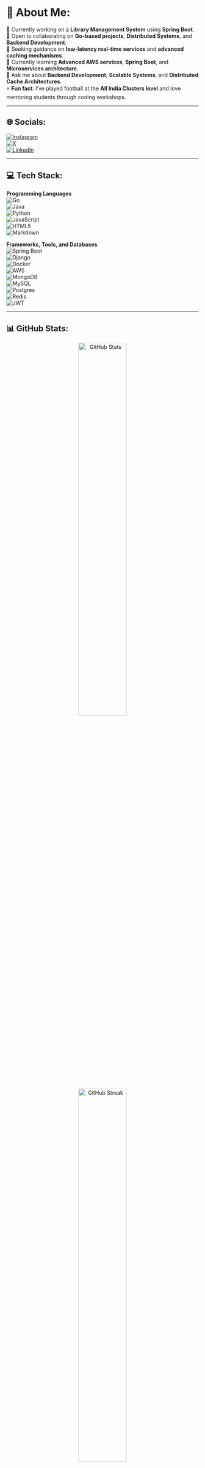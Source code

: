 # 💫 About Me:
🔭 Currently working on a **Library Management System** using **Spring Boot**.  
👯 Open to collaborating on **Go-based projects**, **Distributed Systems**, and **Backend Development**.  
🤝 Seeking guidance on **low-latency real-time services** and **advanced caching mechanisms**.  
🌱 Currently learning **Advanced AWS services**, **Spring Boot**, and **Microservices architecture**.  
💬 Ask me about **Backend Development**, **Scalable Systems**, and **Distributed Cache Architectures**.  
⚡ **Fun fact**: I’ve played football at the **All India Clusters level** and love mentoring students through coding workshops.

---

## 🌐 Socials:
[![Instagram](https://img.shields.io/badge/Instagram-%23E4405F.svg?style=for-the-badge&logo=Instagram&logoColor=white)](https://instagram.com/balyanyash_08/)  
[![X](https://img.shields.io/badge/X-%231DA1F2.svg?style=for-the-badge&logo=X&logoColor=white)](https://x.com/YashBalyan8)  
[![LinkedIn](https://img.shields.io/badge/LinkedIn-%230077B5.svg?style=for-the-badge&logo=linkedin&logoColor=white)](https://linkedin.com/in/yash-balyan)

---

## 💻 Tech Stack:

**Programming Languages**  
![Go](https://img.shields.io/badge/go-%2300ADD8.svg?style=for-the-badge&logo=go&logoColor=white)  
![Java](https://img.shields.io/badge/java-%23ED8B00.svg?style=for-the-badge&logo=openjdk&logoColor=white)  
![Python](https://img.shields.io/badge/python-3670A0?style=for-the-badge&logo=python&logoColor=ffdd54)  
![JavaScript](https://img.shields.io/badge/javascript-%23323330.svg?style=for-the-badge&logo=javascript&logoColor=%23F7DF1E)  
![HTML5](https://img.shields.io/badge/html5-%23E34F26.svg?style=for-the-badge&logo=html5&logoColor=white)  
![Markdown](https://img.shields.io/badge/markdown-%23000000.svg?style=for-the-badge&logo=markdown&logoColor=white)  

**Frameworks, Tools, and Databases**  
![Spring Boot](https://img.shields.io/badge/springboot-%236DB33F.svg?style=for-the-badge&logo=springboot&logoColor=white)  
![Django](https://img.shields.io/badge/django-%23092E20.svg?style=for-the-badge&logo=django&logoColor=white)  
![Docker](https://img.shields.io/badge/docker-%230db7ed.svg?style=for-the-badge&logo=docker&logoColor=white)  
![AWS](https://img.shields.io/badge/AWS-%23FF9900.svg?style=for-the-badge&logo=amazon-aws&logoColor=white)  
![MongoDB](https://img.shields.io/badge/MongoDB-%234ea94b.svg?style=for-the-badge&logo=mongodb&logoColor=white)  
![MySQL](https://img.shields.io/badge/mysql-%234479A1.svg?style=for-the-badge&logo=mysql&logoColor=white)  
![Postgres](https://img.shields.io/badge/postgres-%23316192.svg?style=for-the-badge&logo=postgresql&logoColor=white)  
![Redis](https://img.shields.io/badge/redis-%23DD0031.svg?style=for-the-badge&logo=redis&logoColor=white)  
![JWT](https://img.shields.io/badge/JWT-black?style=for-the-badge&logo=JSON%20web%20tokens)  

---

## 📊 GitHub Stats:
<div align="center">
  <img src="https://github-readme-stats.vercel.app/api?username=yashbalyan08&theme=dark&hide_border=false&include_all_commits=true&count_private=true" alt="GitHub Stats" width="50%" />  
  <img src="https://github-readme-streak-stats.herokuapp.com/?user=yashbalyan08&theme=dark&hide_border=false" alt="GitHub Streak" width="50%" />  
  <img src="https://github-readme-stats.vercel.app/api/top-langs/?username=yashbalyan08&theme=dark&hide_border=false&layout=compact" alt="Top Languages" width="50%" />
</div>

---

[![](https://visitcount.itsvg.in/api?id=yashbalyan08&icon=0&color=0)](https://visitcount.itsvg.in)
